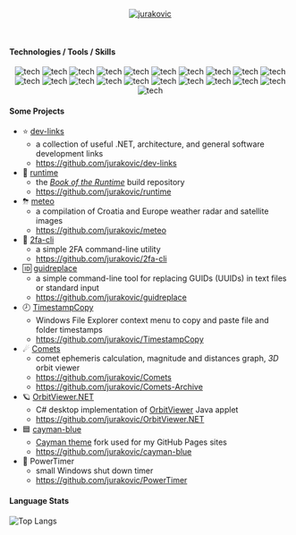 
<p align="center">
	<a href="https://github.com/jurakovic">
		<img align="center" src="https://images.weserv.nl/?url=avatars.githubusercontent.com/u/17744091?v=4&h=260&w=260&fit=cover&mask=circle&maxage=1d" alt="jurakovic" class="responsive-image" />
	</a>
</p>
<br>

#### Technologies / Tools / Skills

<p align="center">
	<img alt="tech" src="https://img.shields.io/badge/-C%23-512BD4?style=flat-square&logoColor=white" />
	<img alt="tech" src="https://img.shields.io/badge/-.NET-512BD4?style=flat-square&logo=dotnet&logoColor=white" />
	<img alt="tech" src="https://img.shields.io/badge/-SQL-2088FF?style=flat-square&logoColor=white" />
	<img alt="tech" src="https://img.shields.io/badge/-Visual%20Studio-1a73e8?style=flat-square&logoColor=white" />
	<img alt="tech" src="https://img.shields.io/badge/-Software%20Development-13aa52?style=flat-square&logoColor=white" />
	<img alt="tech" src="https://img.shields.io/badge/-Software%20Architecture-13aa52?style=flat-square&logoColor=white" />
	<img alt="tech" src="https://img.shields.io/badge/-Microservices-13aa52?style=flat-square&logoColor=white" />
	<img alt="tech" src="https://img.shields.io/badge/-Trunk%20Based%20Development-5849BE?style=flat-square&logoColor=white" />
	<img alt="tech" src="https://img.shields.io/badge/-Continuous%20Integration-5849BE?style=flat-square&logoColor=white" />
	<img alt="tech" src="https://img.shields.io/badge/-Continuous%20Delivery-5849BE?style=flat-square&logoColor=white" />
	<img alt="tech" src="https://img.shields.io/badge/-Azure_DevOps-D24939?style=flat-square&logoColor=white" />
	<img alt="tech" src="https://img.shields.io/badge/-Git-F05032?style=flat-square&logo=git&logoColor=white" />
	<img alt="tech" src="https://img.shields.io/badge/-Jenkins-D24939?style=flat-square&logo=jenkins&logoColor=white" />
	<img alt="tech" src="https://img.shields.io/badge/-DevOps-DD0031?style=flat-square&logoColor=white" />
	<img alt="tech" src="https://img.shields.io/badge/-GitOps-DD0031?style=flat-square&logoColor=white" />
	<img alt="tech" src="https://img.shields.io/badge/-Infrastructure%20as%20Code-DD0031?style=flat-square&logoColor=white" />
	<img alt="tech" src="https://img.shields.io/badge/-Linux-311C87?style=flat-square&logo=linux&logoColor=white" />
	<img alt="tech" src="https://img.shields.io/badge/-Bash-311C87?style=flat-square&logo=gnubash&logoColor=white" />
	<img alt="tech" src="https://img.shields.io/badge/-Docker-2496ED?style=flat-square&logo=docker&logoColor=white" />
	<img alt="tech" src="https://img.shields.io/badge/-Kubernetes-326CE5?style=flat-square&logo=kubernetes&logoColor=white" />
	<img alt="tech" src="https://img.shields.io/badge/-Argo_CD-326CE5?style=flat-square&logo=argo&logoColor=white" />
</p>

#### Some Projects

- ⭐ [dev-links](https://jurakovic.github.io/dev-links/)
	- a collection of useful .NET, architecture, and general software development links
	- <https://github.com/jurakovic/dev-links>
- 📖 [runtime](https://jurakovic.github.io/runtime/)
	- the [_Book of the Runtime_](https://github.com/dotnet/runtime/tree/main/docs/design/coreclr/botr/README.md) build repository
	- <https://github.com/jurakovic/runtime>
- ⛈ [meteo](https://jurakovic.github.io/meteo/)
	- a compilation of Croatia and Europe weather radar and satellite images
	- <https://github.com/jurakovic/meteo>
- 🔑 [2fa-cli](https://jurakovic.github.io/2fa-cli/)
	- a simple 2FA command-line utility
	- <https://github.com/jurakovic/2fa-cli>
- 🆔 [guidreplace](https://jurakovic.github.io/guidreplace/)
	- a simple command-line tool for replacing GUIDs (UUIDs) in text files or standard input
	- <https://github.com/jurakovic/guidreplace>
- 🕗 [TimestampCopy](https://jurakovic.github.io/TimestampCopy/)
	- Windows File Explorer context menu to copy and paste file and folder timestamps
	- <https://github.com/jurakovic/TimestampCopy>
- ☄ [Comets](https://jurakovic.github.io/Comets/)
	- comet ephemeris calculation, magnitude and distances graph, *3D* orbit viewer
	- <https://github.com/jurakovic/Comets>
	- <https://github.com/jurakovic/Comets-Archive>
- 🪐 [OrbitViewer.NET](https://jurakovic.github.io/OrbitViewer.NET/)
	- C# desktop implementation of [OrbitViewer](https://www.astroarts.co.jp/products/orbitviewer/index.html) Java applet
	- <https://github.com/jurakovic/OrbitViewer.NET>
- 🟦 [cayman-blue](https://jurakovic.github.io/cayman-blue/)
	- [Cayman theme](https://github.com/pages-themes/cayman) fork used for my GitHub Pages sites
	- <https://github.com/jurakovic/cayman-blue>
- 🔋 PowerTimer
	- small Windows shut down timer
	- <https://github.com/jurakovic/PowerTimer>

#### Language Stats

![Top Langs](https://github-readme-stats.vercel.app/api/top-langs/?username=jurakovic&layout=compact&hide=java&theme=github_dark_dimmed)
